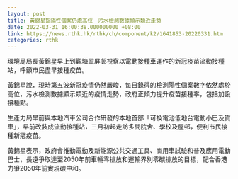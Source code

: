 ```yaml
---
layout: post
title: 黃錦星指陽性個案仍處高位　污水檢測數據顯示類近走勢
date: 2022-03-31 16:00:38.000000000 +08:00
link: https://news.rthk.hk/rthk/ch/component/k2/1641853-20220331.htm
categories: rthk
---
```


環境局局長黃錦星早上到觀塘翠屏邨視察以電動接種車運作的新冠疫苗流動接種站，呼籲市民盡早接種疫苗。

黃錦星說，現時第五波新冠疫情仍然嚴峻，每日錄得的檢測陽性個案數字依然處於高位，污水檢測數據顯示類近的疫情走勢，政府正傾力提升疫苗接種率，包括加設接種點。

生產力局早前與本地汽車公司合作研發的本地首部「可換電池低地台電動小巴及貨車」，早前改裝成流動接種站，三月初起走訪多間院舍、學校及屋邨，便利市民接種新冠疫苗。

黃錦星表示，政府會推動電動及新能源公共交通工具、商用車試驗和普及應用電動巴士，長遠爭取達至2050年前車輛零排放和運輸界別零碳排放的目標，配合香港力爭2050年前實現碳中和。
